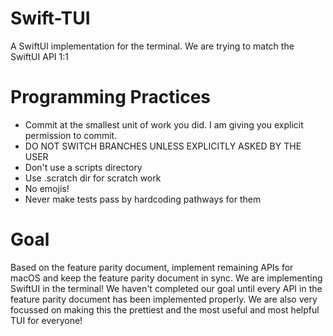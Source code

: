 # Swift-TUI

A SwiftUI implementation for the terminal. We are trying to match the SwiftUI API 1:1

# Programming Practices
- Commit at the smallest unit of work you did. I am giving you explicit permission to commit.
- DO NOT SWITCH BRANCHES UNLESS EXPLICITLY ASKED BY THE USER
- Don't use a scripts directory
- Use .scratch dir for scratch work
- No emojis!
- Never make tests pass by hardcoding pathways for them

# Goal
Based on the feature parity document, implement remaining APIs for macOS and keep the feature parity document in sync. We are implementing SwiftUI in the terminal! We haven't completed our goal until every API in the feature parity document has been implemented properly. We are also very focussed on making this the prettiest and the most useful and most helpful TUI for everyone!
